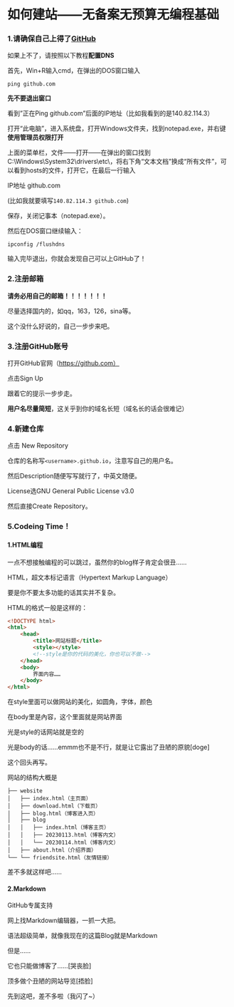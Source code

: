 # 如何建站——无备案无预算无编程基础

### 1.请确保自己上得了[GitHub](https://github.com)

如果上不了，请按照以下教程**配置DNS**

首先，Win+R输入cmd，在弹出的DOS窗口输入

`ping github.com`

**先不要退出窗口**

看到”正在Ping github.com”后面的IP地址（比如我看到的是140.82.114.3）

打开“此电脑”，进入系统盘，打开Windows文件夹，找到notepad.exe，并右键**使用管理员权限打开**

上面的菜单栏，文件——打开——在弹出的窗口找到C:\Windows\System32\drivers\etc\，将右下角“文本文档”换成“所有文件”，可以看到hosts的文件，打开它，在最后一行输入

IP地址 github.com

(比如我就要填写`140.82.114.3 github.com`)

保存，关闭记事本（notepad.exe）。

然后在DOS窗口继续输入：

`ipconfig /flushdns`

输入完毕退出，你就会发现自己可以上GitHub了！

### 2.注册邮箱

**请务必用自己的邮箱！！！！！！！**

尽量选择国内的，如qq，163，126，sina等。

这个没什么好说的，自己一步步来吧。

### 3.注册GitHub账号

打开GitHub官网（https://github.com）

点击Sign Up

跟着它的提示一步步走。

**用户名尽量简短**，这关乎到你的域名长短（域名长的话会很难记）

### 4.新建仓库

点击 New Repository

仓库的名称写`<username>.github.io`，注意<username>写自己的用户名。

然后Description随便写写就行了，中英文随便。

License选GNU General Public License v3.0

然后直接Create Repository。

### 5.Codeing Time！

#### 1.HTML编程

一点不想接触编程的可以跳过，虽然你的blog样子肯定会很丑……

HTML，超文本标记语言（Hypertext Markup Language）

要是你不要太多功能的话其实并不复杂。

HTML的格式一般是这样的：

```html
<!DOCTYPE html>
<html>
    <head>
        <title>网站标题</title>
        <style></style>
        <!--style是你的代码的美化，你也可以不做-->
    </head>
    <body>
        界面内容……
    </body>
</html>
```

在style里面可以做网站的美化，如圆角，字体，颜色

在body里是內容，这个里面就是网站界面

光是style的话网站就是空的

光是body的话……emmm也不是不行，就是让它露出了丑陋的原貌[doge]

这个回头再写。

网站的结构大概是

```
├── website
│   ├── index.html（主页面）
│   ├── download.html（下载页）
│   ├── blog.html（博客进入页）
│   ├── blog
│   │   ├── index.html（博客主页）
│   │   ├── 20230113.html（博客内文）
│   │   └── 20230114.html（博客内文）
│   ├── about.html（介绍界面）
└── └── friendsite.html（友情链接）
```

差不多就这样吧……

#### 2.Markdown

GitHub专属支持

网上找Markdown编辑器，一抓一大把。

语法超级简单，就像我现在的这篇Blog就是Markdown

但是……

它也只能做博客了……[哭丧脸]

顶多做个丑陋的网站导览[捂脸]

先到这吧，差不多啦（我闪了~）